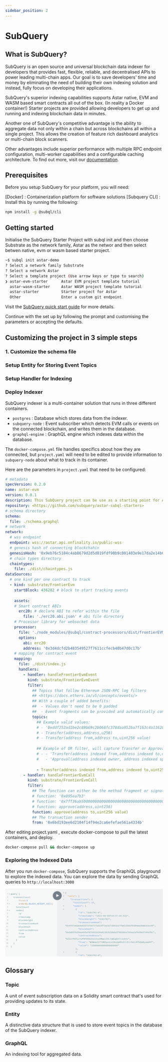 ```yaml
---
sidebar_position: 2
---
```


# SubQuery

## What is SubQuery?

SubQuery is an open source and universal blockchain data indexer for developers that provides fast, flexible, reliable, and decentralised APIs to power leading multi-chain apps. Our goal is to save developers' time and money by eliminating the need of building their own indexing solution and instead, fully focus on developing their applications. 

SubQuery's superior indexing capabilities supports Astar native, EVM and WASM based smart contracts all out of the box. (In reality a Docker container!) Starter projects are provided allowing developers to get up and running and indexing blockchain data in minutes. 

Another one of SubQuery's competitive advantage is the ability to aggregate data not only within a chain but  across blockchains all within a single project. This allows the creation of feature rich dashboard analytics or multi-chain block scanners.

Other advantages include superior performance with multiple RPC endpoint configuration, multi-worker capabilities and a configurable caching architecture. To find out more, visit our [documentation](https://academy.subquery).

## Prerequisites

Before you setup SubQuery for your platform, you will need:

[Docker] : Containerization platform for software solutions
[Subquery CLI] : Install this by running the following:

```bash
npm install -g @subql/cli
```

## Getting started

Initialise the SubQuery Starter Project with subql init and then choose Substrate as the network family, Astar as the networ and then select betwen native, evm or wasm based starter project.

```bash
~$ subql init astar-demo
? Select a network family Substrate
? Select a network Astar
? Select a template project (Use arrow keys or type to search)
❯ astar-evm-starter      Astar EVM project template tutorial 
  astar-wasm-starter     Astar WASM project template tutorial 
  astar-starter          Starter project for Astar 
  Other                  Enter a custom git endpoint 
```
Visit the [SubQuery quick start guide](https://academy.subquery.network/quickstart/quickstart.html) for more details.

Continue with the set up by following the prompt and customising the parameters or accepting the defaults. 

## Customizing the project in 3 simple steps

### 1. Customize the schema file





### Setup Entity for Storing Event Topics



### Setup Handler for Indexing


### Deploy Indexer

SubQuery indexer is a multi-container solution that runs in three different containers.

- `postgres` : Database which stores data from the indexer.
- `subquery-node` : Event subscriber which detects EVM calls or events on the connected blockchain, and writes them in the database.
- `graphql-engine` : GraphQL engine which indexes data within the database.

The `docker-compose.yml` file handles specifics about how they are connected, but `project.yaml` will need to be edited to provide information to `subquery-node` about what to track in its container.

Here are the parameters in `project.yaml` that need to be configured:

```yaml
# metadata
specVersion: 0.2.0 
name: astar-evm 
version: 0.0.1
description: This SubQuery project can be use as a starting point for Astar network
repository: <https://github.com/subquery/astar-subql-starters>
# schema directory
schema:
  file: ./schema.graphql
# network 
network:
  # wss endpoint
  endpoint: wss://astar.api.onfinality.io/public-wss 
  # genesis hash of connecting blockchahin
  genesisHash: '0x9eb76c5184c4ab8679d2d5d819fdf90b9c001403e9e17da2e14b6d8aec4029c6'
  # chain types directory
  chaintypes:
    file: ./dist/chaintypes.js
dataSources:
  # one kind per one contract to track
  - kind: substrate/FrontierEvm
    startBlock: 436282 # block to start tracking events

    assets:
    # Smart contract ABIs
      erc20: # declare ABI to refer within the file
        file: './erc20.abi.json' # abi file directory
    # Processor library for websocket data
    processor:
      file: './node_modules/@subql/contract-processors/dist/frontierEVM.js'
      options:
        abi: erc20
        address: '0x3d4dcfd2b483549527f7611ccfecb40b47d0c17b'
    # mapping for contract event
    mapping:
      file: ./dist/index.js
      handlers:
        - handler: handleFrontierEvmEvent
          kind: substrate/FrontierEvmEvent
          filter:
            ## Topics that follow Ethereum JSON-RPC log filters
            ## <https://docs.ethers.io/v5/concepts/events/>
            ## With a couple of added benefits:
            ##  - Values don't need to be 0 padded
            ##  - Event fragments can be provided and automatically converted to their id
            topics:
              ## Example valid values:
              # - '0xddf252ad1be2c89b69c2b068fc378daa952ba7f163c4a11628f55a4df523b3ef'
              # - Transfer(address,address,u256)
              # - Transfer(address from,address to,uint256 value)

              ## Example of OR filter, will capture Transfer or Approval events
              # - - 'Transfer(address indexed from,address indexed to,uint256 value)'
              #   - 'Approval(address indexed owner, address indexed spender, uint256 value)'

              - Transfer(address indexed from,address indexed to,uint256 value)
        - handler: handleFrontierEvmCall
          kind: substrate/FrontierEvmCall
          filter:
            ## The function can either be the method fragment or signature
            # function: '0x095ea7b3'
            # function: '0x7ff36ab500000000000000000000000000000000000000000000000000000000'
            # function: approve(address,uint256)
            function: approve(address to,uint256 value)
            ## The transaction sender
            from: '0x6bd193ee6d2104f14f94e2ca6efefae561a4334b'
```

After editing project.yaml , execute docker-compose to pull the latest containers, and deploy.

```sh
docker-compose pull && docker-compose up
```

### Exploring the Indexed Data

After you run `docker-compose`, SubQuery supports the GraphiQL playground to explore the indexed data. You can explore the data by sending GraphQL queries to `http://localhost:3000`

![4](img/4.png)

## Glossary

### Topic

A unit of event subscription data on a Solidity smart contract that's used for providing updates to its state.

### Entity

A distinctive data structure that is used to store event topics in the database of the SubQuery indexer.

### GraphQL

An indexing tool for aggregated data.
